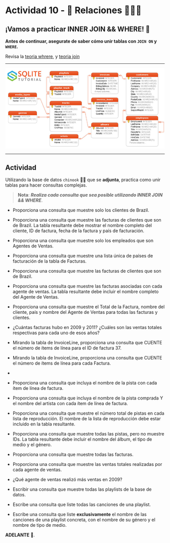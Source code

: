 # Actividad 10 - 🤝 Relaciones 👭👫👬

## ¡Vamos a practicar INNER JOIN && WHERE! 👋 
__Antes de continuar, asegurate de saber cómo unir tablas con `JOIN ON` y `WHERE`.__

Revisa la [teoria whrere](../../sqlite/03_where.md), y [teoria join](../../sqlite/26_inner_join_.md)

---

<img src="modelo-er.png">

---

## Actividad

Utilizando la base de datos `chinook` 🚁🚁 que se __adjunta__,  practica como unir tablas para hacer consultas complejas.

>__Nota__: ___Realiza cada consulta que sea posible utilizando INNER JOIN && WHERE___.

* Proporciona una consulta que muestre solo los clientes de Brazil.

* Proporciona una consulta que muestre las facturas de clientes que son de Brazil.
  La tabla resultante debe mostrar el nombre completo del cliente, ID de factura, fecha de la factura
  y país de facturación.

* Proporciona una consulta que muestre solo los empleados que son Agentes de Ventas.

* Proporciona una consulta que muestre una lista única de países de facturación de la tabla de Facturas.

* Proporciona una consulta que muestre las facturas de clientes que son de Brazil.

* Proporciona una consulta que muestre las facturas asociadas con cada agente de ventas. La tabla resultante debe incluir el nombre completo del Agente de Ventas.

* Proporciona una consulta que muestre el Total de la Factura, nombre del cliente, país y nombre del Agente de Ventas para todas las facturas y clientes.

* ¿Cuántas facturas hubo en 2009 y 2011? ¿Cuáles son las ventas totales respectivas para cada uno de esos años?

* Mirando la tabla de InvoiceLine, proporciona una consulta que CUENTE el número de ítems de línea para el ID de factura 37.

* Mirando la tabla de InvoiceLine, proporciona una consulta que CUENTE el número de ítems de línea para cada Factura.
* 
* Proporciona una consulta que incluya el nombre de la pista con cada ítem de línea de factura.

* Proporciona una consulta que incluya el nombre de la pista comprada Y el nombre del artista con cada ítem de línea de factura.

* Proporciona una consulta que muestre el número total de pistas en cada lista de reproducción. El nombre de la lista de reproducción debe estar incluido en la tabla resultante.

* Proporciona una consulta que muestre todas las pistas, pero no muestre IDs. La tabla resultante debe incluir el nombre del álbum, el tipo de medio y el género.

* Proporciona una consulta que muestre todas las facturas.

* Proporciona una consulta que muestre las ventas totales realizadas por cada agente de ventas.

* ¿Qué agente de ventas realizó más ventas en 2009?

* Escribir una consulta que muestre todas las playlists de la base de datos.

* Escribe una consulta que liste todas las canciones de una playlist.

* Escribe una consulta que liste **exclusivamente** el nombre de las canciones de una playlist concreta, con el nombre de su género y el nombre de tipo de medio.

__ADELANTE__ 🦸.